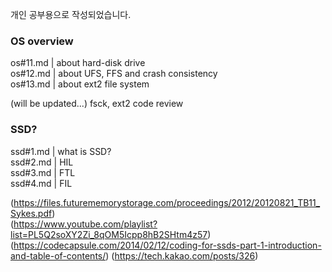 개인 공부용으로 작성되었습니다.  


### OS overview

os#11.md    |   about hard-disk drive   
os#12.md    |   about UFS, FFS and crash consistency   
os#13.md    |   about ext2 file system   

(will be updated...) fsck, ext2 code review

### SSD?
   
ssd#1.md    |   what is SSD?   
ssd#2.md    |   HIL   
ssd#3.md    |   FTL   
ssd#4.md    |   FIL   

(https://files.futurememorystorage.com/proceedings/2012/20120821_TB11_Sykes.pdf)   
(https://www.youtube.com/playlist?list=PL5Q2soXY2Zi_8qOM5Icpp8hB2SHtm4z57)   
(https://codecapsule.com/2014/02/12/coding-for-ssds-part-1-introduction-and-table-of-contents/)
(https://tech.kakao.com/posts/326)

